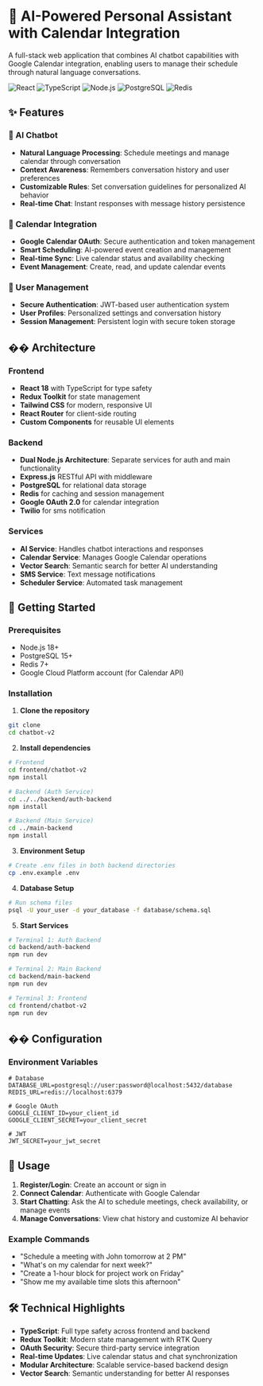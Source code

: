 # 🤖 AI-Powered Personal Assistant with Calendar Integration

A full-stack web application that combines AI chatbot capabilities with Google Calendar integration, enabling users to manage their schedule through natural language conversations.

![React](https://img.shields.io/badge/React-18.2.0-blue?style=flat&logo=react)
![TypeScript](https://img.shields.io/badge/TypeScript-5.0-blue?style=flat&logo=typescript)
![Node.js](https://img.shields.io/badge/Node.js-18+-green?style=flat&logo=node.js)
![PostgreSQL](https://img.shields.io/badge/PostgreSQL-15+-blue?style=flat&logo=postgresql)
![Redis](https://img.shields.io/badge/Redis-7+-red?style=flat&logo=redis)

## ✨ Features

### 🤖 AI Chatbot
- **Natural Language Processing**: Schedule meetings and manage calendar through conversation
- **Context Awareness**: Remembers conversation history and user preferences
- **Customizable Rules**: Set conversation guidelines for personalized AI behavior
- **Real-time Chat**: Instant responses with message history persistence

### 📅 Calendar Integration
- **Google Calendar OAuth**: Secure authentication and token management
- **Smart Scheduling**: AI-powered event creation and management
- **Real-time Sync**: Live calendar status and availability checking
- **Event Management**: Create, read, and update calendar events

### 🔐 User Management
- **Secure Authentication**: JWT-based user authentication system
- **User Profiles**: Personalized settings and conversation history
- **Session Management**: Persistent login with secure token storage

## ��️ Architecture

### Frontend
- **React 18** with TypeScript for type safety
- **Redux Toolkit** for state management
- **Tailwind CSS** for modern, responsive UI
- **React Router** for client-side routing
- **Custom Components** for reusable UI elements

### Backend
- **Dual Node.js Architecture**: Separate services for auth and main functionality
- **Express.js** RESTful API with middleware
- **PostgreSQL** for relational data storage
- **Redis** for caching and session management
- **Google OAuth 2.0** for calendar integration
- **Twilio** for sms notification

### Services
- **AI Service**: Handles chatbot interactions and responses
- **Calendar Service**: Manages Google Calendar operations
- **Vector Search**: Semantic search for better AI understanding
- **SMS Service**: Text message notifications
- **Scheduler Service**: Automated task management

## 🚀 Getting Started

### Prerequisites
- Node.js 18+
- PostgreSQL 15+
- Redis 7+
- Google Cloud Platform account (for Calendar API)

### Installation

1. **Clone the repository**
```bash
git clone 
cd chatbot-v2
```

2. **Install dependencies**
```bash
# Frontend
cd frontend/chatbot-v2
npm install

# Backend (Auth Service)
cd ../../backend/auth-backend
npm install

# Backend (Main Service)
cd ../main-backend
npm install
```

3. **Environment Setup**
```bash
# Create .env files in both backend directories
cp .env.example .env
```

4. **Database Setup**
```bash
# Run schema files
psql -U your_user -d your_database -f database/schema.sql
```

5. **Start Services**
```bash
# Terminal 1: Auth Backend
cd backend/auth-backend
npm run dev

# Terminal 2: Main Backend
cd backend/main-backend
npm run dev

# Terminal 3: Frontend
cd frontend/chatbot-v2
npm run dev
```

## �� Configuration

### Environment Variables
```env
# Database
DATABASE_URL=postgresql://user:password@localhost:5432/database
REDIS_URL=redis://localhost:6379

# Google OAuth
GOOGLE_CLIENT_ID=your_client_id
GOOGLE_CLIENT_SECRET=your_client_secret

# JWT
JWT_SECRET=your_jwt_secret
```

## 📱 Usage

1. **Register/Login**: Create an account or sign in
2. **Connect Calendar**: Authenticate with Google Calendar
3. **Start Chatting**: Ask the AI to schedule meetings, check availability, or manage events
4. **Manage Conversations**: View chat history and customize AI behavior

### Example Commands
- "Schedule a meeting with John tomorrow at 2 PM"
- "What's on my calendar for next week?"
- "Create a 1-hour block for project work on Friday"
- "Show me my available time slots this afternoon"

## 🛠️ Technical Highlights

- **TypeScript**: Full type safety across frontend and backend
- **Redux Toolkit**: Modern state management with RTK Query
- **OAuth Security**: Secure third-party service integration
- **Real-time Updates**: Live calendar status and chat synchronization
- **Modular Architecture**: Scalable service-based backend design
- **Vector Search**: Semantic understanding for better AI responses
